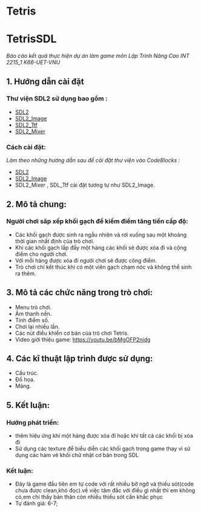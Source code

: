 # Tetris
# TetrisSDL
*Báo cáo kết quả thực hiện dự án làm game môn Lập Trình Nâng Cao INT 2215_1 K66-UET-VNU*
## 1. Hướng dẫn cài đặt
### Thư viện SDL2 sử dụng bao gồm :
* [SDL2 ](https://www.libsdl.org/download-2.0.php)
* [SDL2_Image ](https://www.libsdl.org/projects/SDL_image/)
* [SDL2_Ttf](https://www.libsdl.org/projects/SDL_ttf/) 
* [SDL2_Mixer](https://www.libsdl.org/projects/SDL_mixer/)
### Cách cài đặt:
*Làm theo những hướng dẫn sau để cài đặt thư viện vào CodeBlocks :*
* [SDL2 ](http://lazyfoo.net/tutorials/SDL/01_hello_SDL/index.php)
* [SDL2_Image](http://lazyfoo.net/tutorials/SDL/06_extension_libraries_and_loading_other_image_formats/index.php) 
* SDL2_Mixer , SDL_Ttf cài đặt tương tự như SDL2_Image.
## 2. Mô tả chung:
### Người chơi săp xếp khối gạch để kiếm điểm tăng tiến cấp độ:
* Các khối gạch được sinh ra ngẫu nhiên và rơi xuống sau một khoảng thời gian nhất định của trò chơi.
* Khi các khối gạch lấp đầy một hàng các khối sẽ được xóa đi và cộng điểm cho người chơi.
* Với mỗi hàng được xóa đi người chơi sẽ được công điểm.
* Trò chơi chỉ kết thúc khi có một viên gạch chạm nóc và không thể sinh ra thêm.
## 3. Mô tả các chức năng trong trò chơi:
* Menu trò chơi.
* Âm thanh nền.
* Tính điểm số.
* Chơi lại nhiều lần.
* Các nút điều khiển cơ bản của trò chơi Tetris.
* Video giới thiệu game: https://youtu.be/bMgOFP2nidg
## 4. Các kĩ thuật lập trình được sử dụng: 
* Cấu trúc.
* Đồ họa.
* Mảng.
## 5. Kết luận:
### Hướng phát triển:
* thêm hiệu ứng khi một hàng được xóa đi hoặc khi tất cả các khối bị xóa đi
* Sử dụng các texture để biểu diễn các khối gạch trong game thay vì sử dụng các hàm vẽ khối chữ nhật cơ bản trong SDL
### Kết luận:
* Đây là game đầu tiên em tự code với rất nhiều bỡ ngỡ và thiếu sót(code chưa được clean,khó đọc).về việc tâm đắc với điều gì nhất thì em không có,em chỉ thấy bản thân còn nhiều thiếu sót cần khắc phục
* Tự đánh giá: 6-7;
